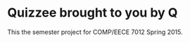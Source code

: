 Quizzee brought to you by Q
============================

This the semester project for COMP/EECE 7012 Spring 2015.
